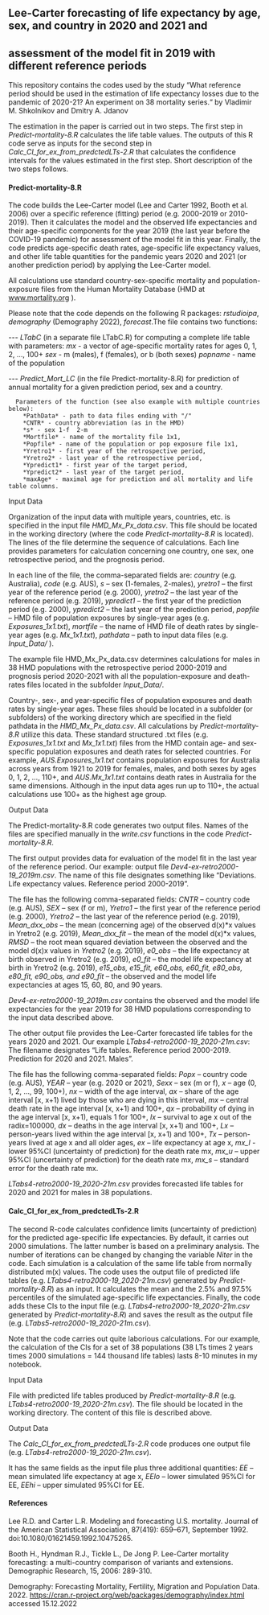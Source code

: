 ## Lee-Carter forecasting of life expectancy by age, sex, and country in 2020 and 2021 and 
## assessment of the model fit in 2019 with different reference periods  

This repository contains the codes used by the study 
“What reference period should be used in the estimation of life expectancy losses due to the 
pandemic of 2020-21? An experiment on 38 mortality series.“ 
by Vladimir M. Shkolnikov and Dmitry A. Jdanov

The estimation in the paper is carried out in two steps. The first step in *Predict-mortality-8.R*
calculates the life table values. The outputs of this R code serve as inputs for the second step 
in *Calc_CI_for_ex_from_predctedLTs-2.R* that calculates the confidence intervals for the values 
estimated in the first step. Short description of the two steps follows.


#### Predict-mortality-8.R

The code builds the Lee-Carter model (Lee and Carter 1992, Booth et al. 2006) over a specific 
reference (fitting) period (e.g. 2000-2019 or 2010-2019). Then it calculates the model and the 
observed life expectancies and their age-specific components for the year 2019 (the last year 
before the COVID-19 pandemic) for assessment of the model fit in this year. Finally, the code 
predicts age-specific death rates, age-specific life expectancy values, and other life table 
quantities for the pandemic years 2020 and 2021 (or another prediction period) by applying 
the Lee-Carter model. 

All calculations use standard country-sex-specific mortality and population-exposure files 
from the Human Mortality Database (HMD at www.mortality.org ).  

Please note that the code depends on the following R packages: 
*rstudioipa*, *demography* (Demography 2022), *forecast*.The file contains two functions:  

--- *LTabC* (in a separate file LTabC.R) for computing a complete life table with parameters:
          *mx* - a vector of age-specific mortality rates for ages 0, 1, 2, …, 100+
          *sex* -  m (males), f (females), or b (both sexes)
          *popname*  - name of the population    

--- *Predict_Mort_LC* (in the file Predict-mortality-8.R) for prediction of annual mortality
     for a given prediction period, sex and a country.
     
      Parameters of the function (see also example with multiple countries below):
        *PathData* - path to data files ending with "/" 
        *CNTR* - country abbreviation (as in the HMD)
        *s* - sex 1-f  2-m
        *Mortfile* - name of the mortality file 1x1,
        *Popfile* - name of the population or pop exposure file 1x1,
        *Yretro1* - first year of the retrospective period,
        *Yretro2* - last year of the retrospective period,
        *Ypredict1* - first year of the target period,
        *Ypredict2* - last year of the target period,
        *maxAge* - maximal age for prediction and all mortality and life table columns.

Input Data 

Organization of the input data with multiple years, countries, etc. is specified in the input 
file *HMD_Mx_Px_data.csv*. This file should be located in the working directory (where the code 
*Predict-mortality-8.R* is located). The lines of the file determine the sequence of calculations. 
Each line provides parameters for calculation concerning one country, one sex, one retrospective 
period, and the prognosis period. 

In each line of the file, the comma-separated fields are: 
    *country* (e.g. Australia), 
    *code* (e.g. AUS),
    *s* – sex (1-females, 2-males), 
    *yretro1* – the first year of the reference period (e.g. 2000), 
    *yretro2* – the last year of the reference period (e.g. 2019), 
    *ypredict1* – the first year of the prediction period (e.g. 2000), 
    *ypredict2* – the last year of the prediction period, 
    *popfile* – HMD file of population exposures by single-year ages (e.g. *Exposures_1x1.txt*), 
    *mortfile* – the name of HMD file of death rates by single-year ages (e.g. *Mx_1x1.txt*), 
    *pathdata* – path to input data files (e.g. *Input_Data/* ). 

The example file HMD_Mx_Px_data.csv determines calculations for males in 38 HMD populations with 
the retrospective period 2000-2019 and prognosis period 2020-2021 with all the population-exposure 
and death-rates files located in the subfolder *Input_Data/*.  

Country-, sex-, and year-specific files of population exposures and death rates by single-year ages. 
These files should be located in a subfolder (or subfolders) of the working directory which are specified 
in the field pathdata in the *HMD_Mx_Px_data.csv*. 
All calculations by *Predict-mortality-8.R* utilize this data. These standard structured .txt files (e.g. 
*Exposures_1x1.txt* and *Mx_1x1.txt*) files from the HMD contain age- and sex-specific population exposures 
and death rates for selected countries. For example, *AUS.Exposures_1x1.txt* contains population exposures 
for Australia across years from 1921 to 2019 for females, males, and both sexes by ages 0, 1, 2, …, 110+, 
and *AUS.Mx_1x1.txt* contains death rates in Australia for the same dimensions. Although in the input 
data ages run up to 110+, the actual calculations use 100+ as the highest age group.  

Output Data
     
The Predict-mortality-8.R code generates two output files. Names of the files are specified manually in the 
*write.csv* functions in the code *Predict-mortality-8.R*.

The first output provides data for evaluation of the model fit in the last year of the reference 
period. Our example: output file *Dev4-ex-retro2000-19_2019m.csv*.  The name of this file 
designates something like “Deviations. Life expectancy values. Reference period 2000-2019”. 

The file has the following comma-separated fields:
    *CNTR* – country code (e.g. AUS), 
    *SEX* – sex (f or m), 
    *Yretro1* – the first year of the reference period (e.g. 2000), 
    *Yretro2* – the last year of the reference period (e.g. 2019), 
    *Mean_dxx_obs* – the mean (concerning age) of the observed d(x)*x values in Yretro2 (e.g. 2019),
    *Mean_dxx_fit* – the mean of the model d(x)*x values, 
    *RMSD* – the root mean squared deviation between the observed and the model d(x)x values in
             *Yretro2* (e.g. 2019), 
    *e0_obs* – the life expectancy at birth observed in Yretro2 (e.g. 2019), 
    *e0_fit* – the model life expectancy at birth in Yretro2 (e.g. 2019),
    *e15_obs, e15_fit, e60_obs, e60_fit, e80_obs, e80_fit, e90_obs, and e90_fit* – the observed 
      and the model life expectancies at ages 15, 60, 80, and 90 years. 

*Dev4-ex-retro2000-19_2019m.csv* contains the observed and the model life expectancies for the 
year 2019 for 38 HMD populations corresponding to the input data described above.
 
The other output file provides the Lee-Carter forecasted life tables for the years 2020 and 2021. 
Our example *LTabs4-retro2000-19_2020-21m.csv*: The filename designates “Life tables. Reference 
period 2000-2019. Prediction for 2020 and 2021. Males”. 

The file has the following comma-separated fields:
    *Popx* – country code (e.g. AUS),
    *YEAR* – year (e.g. 2020 or 2021),
    *Sexx* – sex (m or f),
    *x* – age (0, 1, 2, …, 99, 100+),
    *nx* – width of the age interval,
    *ax* – share of the age interval [x, x+1) lived by those who are dying in this interval, 
    *mx* – central death rate in the age interval [x, x+1) and 100+,
    *qx* – probability of dying in the age interval [x, x+1), equals 1 for 100+,
    *lx* – survival to age x out of the radix=100000,
    *dx* – deaths in the age interval [x, x+1) and 100+,
    *Lx* – person-years lived within the age interval [x, x+1) and 100+,
    *Tx* – person-years lived at age x and all older ages,
    *ex* – life expectancy at age x,
    *mx_l* - lower 95%CI (uncertainty of prediction) for the death rate mx,
    *mx_u* – upper 95%CI (uncertainty of prediction) for the death rate mx, 
    *mx_s* – standard error for the death rate mx.

*LTabs4-retro2000-19_2020-21m.csv* provides forecasted life tables for 2020 and 2021 for males 
in 38 populations.  


#### Calc_CI_for_ex_from_predctedLTs-2.R    

The second R-code calculates confidence limits (uncertainty of prediction) for the predicted 
age-specific life expectancies. By default, it carries out 2000 simulations. The latter number îs 
based on a preliminary analysis. The number of iterations can be changed by changing the variable *Niter*
in the code. 
Each simulation is a calculation of the same life table from normally distributed m(x) values. 
The code uses the output file of predicted life tables (e.g. *LTabs4-retro2000-19_2020-21m.csv*)
generated by *Predict-mortality-8.R*) as an input. It calculates the mean and the 2.5% and 97.5%
percentiles of the simulated age-specific life expectancies. Finally, the code adds these CIs to the 
input file (e.g. *LTabs4-retro2000-19_2020-21m.csv* generated by *Predict-mortality-8.R*) and saves 
the result as the output file (e.g. *LTabs5-retro2000-19_2020-21m.csv*). 

Note that the code carries out quite laborious calculations. For our example, the calculation 
of the CIs for a set of 38 populations (38 LTs times 2 years times 2000 simulations = 144 thousand 
life tables) lasts 8-10 minutes in my notebook.          

Input Data

File with predicted life tables produced by *Predict-mortality-8.R* (e.g. *LTabs4-retro2000-19_2020-21m.csv*).
The file should be located in the working directory. The content of this file is described above.  

Output Data
     
The *Calc_CI_for_ex_from_predctedLTs-2.R* code produces one output file (e.g. *LTabs4-retro2000-19_2020-21m.csv*).

It has the same fields as the input file plus three additional quantities:
    *EE* – mean simulated life expectancy at age x,
    *EElo* – lower simulated 95%CI for EE,
    *EEhi* – upper simulated 95%CI for EE. 

#### References

Lee R.D. and Carter L.R. Modeling and forecasting U.S. mortality. Journal of the American Statistical 
Association, 87(419): 659–671, September 1992. doi:10.1080/01621459.1992.10475265.

Booth H., Hyndman R.J., Tickle L., De Jong P. Lee-Carter mortality forecasting: a multi-country comparison 
of variants and extensions. Demographic Research, 15, 2006: 289-310.

Demography: Forecasting Mortality, Fertility, Migration and Population Data. 2022.
https://cran.r-project.org/web/packages/demography/index.html accessed 15.12.2022






